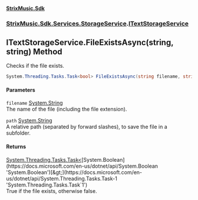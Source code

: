 #### [StrixMusic.Sdk](./index.md 'index')
### [StrixMusic.Sdk.Services.StorageService](./StrixMusic-Sdk-Services-StorageService.md 'StrixMusic.Sdk.Services.StorageService').[ITextStorageService](./StrixMusic-Sdk-Services-StorageService-ITextStorageService.md 'StrixMusic.Sdk.Services.StorageService.ITextStorageService')
## ITextStorageService.FileExistsAsync(string, string) Method
Checks if the file exists.  
```csharp
System.Threading.Tasks.Task<bool> FileExistsAsync(string filename, string path);
```
#### Parameters
<a name='StrixMusic-Sdk-Services-StorageService-ITextStorageService-FileExistsAsync(string_string)-filename'></a>
`filename` [System.String](https://docs.microsoft.com/en-us/dotnet/api/System.String 'System.String')  
The name of the file (including the file extension).  
  
<a name='StrixMusic-Sdk-Services-StorageService-ITextStorageService-FileExistsAsync(string_string)-path'></a>
`path` [System.String](https://docs.microsoft.com/en-us/dotnet/api/System.String 'System.String')  
A relative path (separated by forward slashes), to save the file in a subfolder.  
  
#### Returns
[System.Threading.Tasks.Task&lt;](https://docs.microsoft.com/en-us/dotnet/api/System.Threading.Tasks.Task-1 'System.Threading.Tasks.Task`1')[System.Boolean](https://docs.microsoft.com/en-us/dotnet/api/System.Boolean 'System.Boolean')[&gt;](https://docs.microsoft.com/en-us/dotnet/api/System.Threading.Tasks.Task-1 'System.Threading.Tasks.Task`1')  
True if the file exists, otherwise false.  
